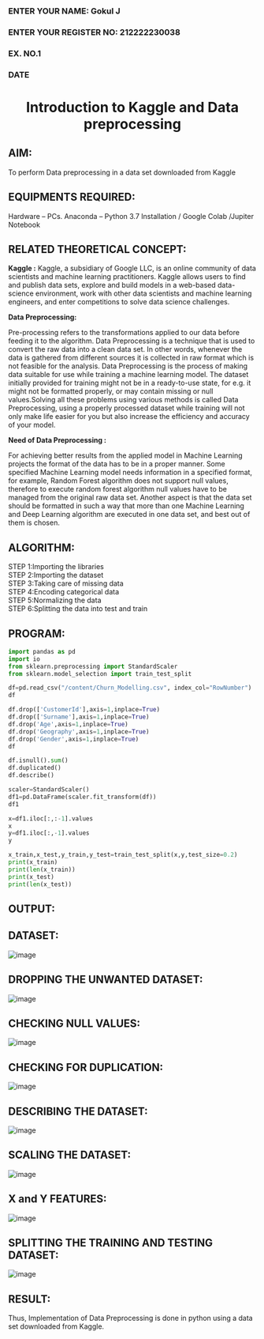 <H3>ENTER YOUR NAME:  Gokul J <H3>
<H3>ENTER YOUR REGISTER NO: 212222230038</H3>
<H3>EX. NO.1</H3>
<H3>DATE</H3>
<H1 ALIGN =CENTER> Introduction to Kaggle and Data preprocessing</H1>

## AIM:

To perform Data preprocessing in a data set downloaded from Kaggle

## EQUIPMENTS REQUIRED:
Hardware – PCs.
Anaconda – Python 3.7 Installation / Google Colab /Jupiter Notebook

## RELATED THEORETICAL CONCEPT:

**Kaggle :**
Kaggle, a subsidiary of Google LLC, is an online community of data scientists and machine learning practitioners. Kaggle allows users to find and publish data sets, explore and build models in a web-based data-science environment, work with other data scientists and machine learning engineers, and enter competitions to solve data science challenges.

**Data Preprocessing:**

Pre-processing refers to the transformations applied to our data before feeding it to the algorithm. Data Preprocessing is a technique that is used to convert the raw data into a clean data set. In other words, whenever the data is gathered from different sources it is collected in raw format which is not feasible for the analysis.
Data Preprocessing is the process of making data suitable for use while training a machine learning model. The dataset initially provided for training might not be in a ready-to-use state, for e.g. it might not be formatted properly, or may contain missing or null values.Solving all these problems using various methods is called Data Preprocessing, using a properly processed dataset while training will not only make life easier for you but also increase the efficiency and accuracy of your model.

**Need of Data Preprocessing :**

For achieving better results from the applied model in Machine Learning projects the format of the data has to be in a proper manner. Some specified Machine Learning model needs information in a specified format, for example, Random Forest algorithm does not support null values, therefore to execute random forest algorithm null values have to be managed from the original raw data set.
Another aspect is that the data set should be formatted in such a way that more than one Machine Learning and Deep Learning algorithm are executed in one data set, and best out of them is chosen.


## ALGORITHM:
STEP 1:Importing the libraries<BR>
STEP 2:Importing the dataset<BR>
STEP 3:Taking care of missing data<BR>
STEP 4:Encoding categorical data<BR>
STEP 5:Normalizing the data<BR>
STEP 6:Splitting the data into test and train<BR>

##  PROGRAM:
```python
import pandas as pd
import io
from sklearn.preprocessing import StandardScaler
from sklearn.model_selection import train_test_split

df=pd.read_csv("/content/Churn_Modelling.csv", index_col="RowNumber")
df

df.drop(['CustomerId'],axis=1,inplace=True)
df.drop(['Surname'],axis=1,inplace=True)
df.drop('Age',axis=1,inplace=True)
df.drop('Geography',axis=1,inplace=True)
df.drop('Gender',axis=1,inplace=True)
df

df.isnull().sum()
df.duplicated()
df.describe()

scaler=StandardScaler()
df1=pd.DataFrame(scaler.fit_transform(df))
df1

x=df1.iloc[:,:-1].values
x
y=df1.iloc[:,-1].values
y

x_train,x_test,y_train,y_test=train_test_split(x,y,test_size=0.2)
print(x_train)
print(len(x_train))
print(x_test)
print(len(x_test))
```


## OUTPUT:

## DATASET:

![image](https://github.com/user-attachments/assets/fc7aa9d9-e9f7-4c0e-98ed-3cc03f096f04)


## DROPPING THE UNWANTED DATASET:

![image](https://github.com/user-attachments/assets/c9b3916f-3efc-4ece-bae1-57f9b9052b38)


## CHECKING NULL VALUES:

![image](https://github.com/user-attachments/assets/e575e37b-3c74-415b-84ac-ab9d3d7359f9)

## CHECKING FOR DUPLICATION:

![image](https://github.com/user-attachments/assets/b8bc451f-be7f-4e20-9c13-f4819e86ab1c)


## DESCRIBING THE DATASET:

![image](https://github.com/user-attachments/assets/4de3ad01-19e9-4857-817c-564c33782acb)

## SCALING THE DATASET:

![image](https://github.com/user-attachments/assets/de14f593-bf22-4995-8687-b678395af658)


## X and Y FEATURES:

![image](https://github.com/user-attachments/assets/eb3b7ef9-a06e-4221-b50d-4018dfd46536)


## SPLITTING THE TRAINING AND TESTING DATASET:

![image](https://github.com/user-attachments/assets/d286151e-c239-4522-8819-7daa6932c037)




## RESULT:
Thus, Implementation of Data Preprocessing is done in python  using a data set downloaded from Kaggle.


